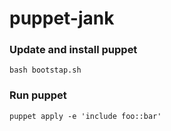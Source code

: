 # puppet-jank

### Update and install puppet
```
bash bootstap.sh
```

### Run puppet 
```
puppet apply -e 'include foo::bar'
```
